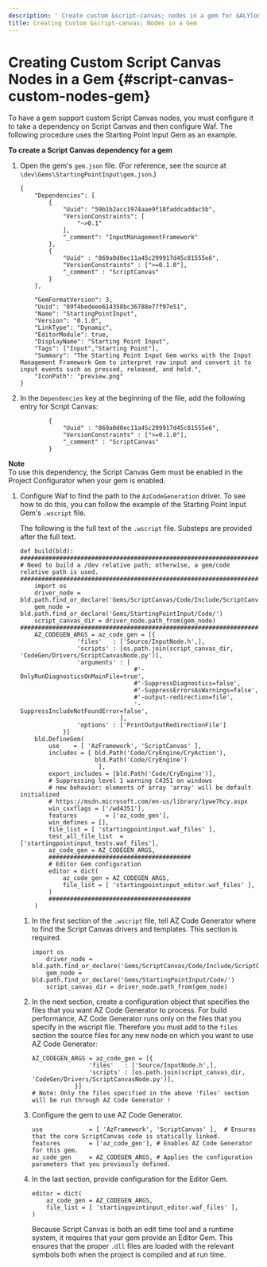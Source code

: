 ```yaml
---
description: ' Create custom &script-canvas; nodes in a gem for &ALYlong;. '
title: Creating Custom &script-canvas; Nodes in a Gem
---
```

# Creating Custom Script Canvas Nodes in a Gem {#script-canvas-custom-nodes-gem}

To have a gem support custom Script Canvas nodes, you must configure it to take a dependency on Script Canvas and then configure Waf\. The following procedure uses the Starting Point Input Gem as an example\.

**To create a Script Canvas dependency for a gem**

1. Open the gem's `gem.json` file\. \(For reference, see the source at `\dev\Gems\StartingPointInput\gem.json`\.\)

   ```
   {
       "Dependencies": [
           {
               "Uuid": "59b1b2acc1974aae9f18faddcaddac5b",
               "VersionConstraints": [
                   "~>0.1"
               ],
               "_comment": "InputManagementFramework"
           },
           {
               "Uuid" : "869a0d0ec11a45c299917d45c81555e6",
               "VersionConstraints" : [">=0.1.0"],
               "_comment" : "ScriptCanvas"
           }
       ], 
   
       "GemFormatVersion": 3,
       "Uuid": "09f4bedeee614358bc36788e77f97e51",
       "Name": "StartingPointInput",
       "Version": "0.1.0",
       "LinkType": "Dynamic",
       "EditorModule": true,
       "DisplayName": "Starting Point Input",
       "Tags": ["Input","Starting Point"],
       "Summary": "The Starting Point Input Gem works with the Input Management Framework Gem to interpret raw input and convert it to input events such as pressed, released, and held.",
       "IconPath": "preview.png"
   }
   ```

1. In the `Dependencies` key at the beginning of the file, add the following entry for Script Canvas:

   ```
           {
               "Uuid" : "869a0d0ec11a45c299917d45c81555e6",
               "VersionConstraints" : [">=0.1.0"],
               "_comment" : "ScriptCanvas"
           }
   ```
**Note**  
To use this dependency, the Script Canvas Gem must be enabled in the Project Configurator when your gem is enabled\.

1. Configure Waf to find the path to the `AzCodeGeneration` driver\. To see how to do this, you can follow the example of the Starting Point Input Gem's `.wscript` file\.

   The following is the full text of the `.wscript` file\. Substeps are provided after the full text\.

   ```
   def build(bld): 
   ########################################################################################
   # Need to build a /dev relative path; otherwise, a gem/code relative path is used.
   ########################################################################################
       import os
       driver_node = bld.path.find_or_declare('Gems/ScriptCanvas/Code/Include/ScriptCanvas/')
       gem_node = bld.path.find_or_declare('Gems/StartingPointInput/Code/')
       script_canvas_dir = driver_node.path_from(gem_node)
   ######################################################################################## 
       AZ_CODEGEN_ARGS = az_code_gen = [{
                   'files'   : ['Source/InputNode.h',],
                   'scripts' : [os.path.join(script_canvas_dir, 'CodeGen/Drivers/ScriptCanvasNode.py')],
                   'arguments' : [
                                   #'-OnlyRunDiagnosticsOnMainFile=true',
                                   #'-SuppressDiagnostics=false',
                                   #'-SuppressErrorsAsWarnings=false',
                                   #'-output-redirection=file',
                                   '-SuppressIncludeNotFoundError=false',
                               ],
                   'options' : ['PrintOutputRedirectionFile']
               }] 
       bld.DefineGem(
           use    = [ 'AzFramework', 'ScriptCanvas' ],
           includes = [ bld.Path('Code/CryEngine/CryAction'),
                        bld.Path('Code/CryEngine')
                         ],
           export_includes = [bld.Path('Code/CryEngine')], 
           # Suppressing level 1 warning C4351 on windows
           # new behavior: elements of array 'array' will be default initialized
           # https://msdn.microsoft.com/en-us/library/1ywe7hcy.aspx
           win_cxxflags = ['/wd4351'],
           features        = ['az_code_gen'],
           win_defines = [], 
           file_list = [ 'startingpointinput.waf_files' ],
           test_all_file_list  = ['startingpointinput_tests.waf_files'], 
           az_code_gen = AZ_CODEGEN_ARGS, 
           ########################################
           # Editor Gem configuration
           editor = dict( 
               az_code_gen = AZ_CODEGEN_ARGS,
               file_list = [ 'startingpointinput_editor.waf_files' ],
           )
           ########################################
       )
   ```

   1. In the first section of the `.wscript` file, tell AZ Code Generator where to find the Script Canvas drivers and templates\. This section is required\.

      ```
      import os
          driver_node = bld.path.find_or_declare('Gems/ScriptCanvas/Code/Include/ScriptCanvas/')
          gem_node = bld.path.find_or_declare('Gems/StartingPointInput/Code/')
          script_canvas_dir = driver_node.path_from(gem_node)
      ```

   1. In the next section, create a configuration object that specifies the files that you want AZ Code Generator to process\. For build performance, AZ Code Generator runs only on the files that you specify in the wscript file\. Therefore you must add to the `files` section the source files for any new node on which you want to use AZ Code Generator:

      ```
      AZ_CODEGEN_ARGS = az_code_gen = [{
                      'files'   : ['Source/InputNode.h',],
                      'scripts' : [os.path.join(script_canvas_dir, 'CodeGen/Drivers/ScriptCanvasNode.py')],
                  }]
      # Note: Only the files specified in the above 'files' section will be run through AZ Code Generator !
      ```

   1. Configure the gem to use AZ Code Generator\.

      ```
      use             = [ 'AzFramework', 'ScriptCanvas' ],  # Ensures that the core ScriptCanvas code is statically linked.
      features        = ['az_code_gen'], # Enables AZ Code Generator for this gem.
      az_code_gen     = AZ_CODEGEN_ARGS, # Applies the configuration parameters that you previously defined.
      ```

   1. In the last section, provide configuration for the Editor Gem\.

      ```
      editor = dict(
          az_code_gen = AZ_CODEGEN_ARGS,
          file_list = [ 'startingpointinput_editor.waf_files' ],
      )
      ```

      Because Script Canvas is both an edit time tool and a runtime system, it requires that your gem provide an Editor Gem\. This ensures that the proper `.dll` files are loaded with the relevant symbols both when the project is compiled and at run time\.
